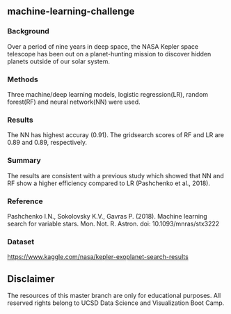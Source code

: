 ## machine-learning-challenge

### Background
Over a period of nine years in deep space, the NASA Kepler space telescope has been out on a planet-hunting mission to discover hidden planets outside of our solar system.

### Methods
Three machine/deep learning models, logistic regression(LR), random forest(RF) and neural network(NN) were used.

### Results
The NN has highest accuray (0.91). The gridsearch scores of RF and LR are 0.89 and 0.89, respectively.

### Summary
The results are consistent with a previous study which showed that NN and RF show a higher efficiency compared to LR (Pashchenko et al., 2018).

### Reference
Pashchenko I.N., Sokolovsky K.V., Gavras P. (2018). Machine learning search for variable stars. Mon. Not. R. Astron. doi: 10.1093/mnras/stx3222

### Dataset
https://www.kaggle.com/nasa/kepler-exoplanet-search-results

## Disclaimer
The resources of this master branch are only for educational purposes. All reserved rights belong to UCSD Data Science and Visualization Boot Camp.
